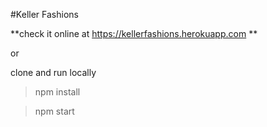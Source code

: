 #Keller Fashions

**check it online at https://kellerfashions.herokuapp.com **

or

clone and run locally

> npm install

> npm start

